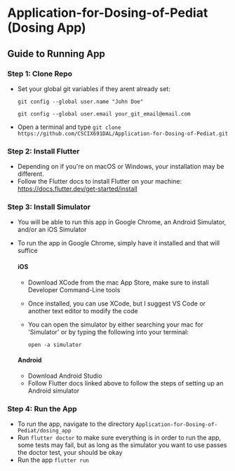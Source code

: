 # Application-for-Dosing-of-Pediat (Dosing App)

## Guide to Running App

### Step 1: Clone Repo
- Set your global git variables if they arent already set:

  `git config --global user.name "John Doe"`

  `git config --global user.email your_git_email@email.com`

- Open a terminal and type `git clone https://github.com/CSCIX691DAL/Application-for-Dosing-of-Pediat.git`

### Step 2: Install Flutter

- Depending on if you're on macOS or Windows, your installation may be different.
- Follow the Flutter docs to install Flutter on your machine: https://docs.flutter.dev/get-started/install

### Step 3: Install Simulator

- You will be able to run this app in Google Chrome, an Android Simulator, and/or an iOS Simulator
- To run the app in Google Chrome, simply have it installed and that will suffice

  #### iOS

  - Download XCode from the mac App Store, make sure to install Developer Command-Line tools
  - Once installed, you can use XCode, but I suggest VS Code or another text editor to modify the code
  - You can open the simulator by either searching your mac for 'Simulator' or by typing the following into your terminal:

    `open -a simulator`

  #### Android

  - Download Android Studio
  - Follow Flutter docs linked above to follow the steps of setting up an Android simulator

### Step 4: Run the App

- To run the app, navigate to the directory `Application-for-Dosing-of-Pediat/dosing_app`
- Run `flutter doctor` to make sure everything is in order to run the app, some tests may fail, but as long as the simulator you want to use passes the doctor test, your should be okay
- Run the app `flutter run`
